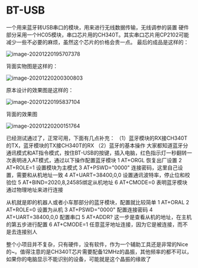 # BT-USB

一个用来蓝牙转USB串口的模块，用来进行无线数据传输，无线调参的装置
硬件部分采用一个HC05模块，串口芯片用的CH340T。其实串口芯片用CP2102可能减少一些不必要的麻烦，虽然这个芯片的价格会贵一点。
最后的成品是这样的：

![image-20201220195707378](C:\Users\2017\AppData\Roaming\Typora\typora-user-images\image-20201220195707378.png)

背面实物图是这样的：

![image-20201220200300803](C:\Users\2017\AppData\Roaming\Typora\typora-user-images\image-20201220200300803.png)

原本设计的效果图是这样的：

![image-20201220195837104](C:\Users\2017\AppData\Roaming\Typora\typora-user-images\image-20201220195837104.png)

背面的效果图

![image-20201220200151764](C:\Users\2017\AppData\Roaming\Typora\typora-user-images\image-20201220200151764.png)

已经测试通过了，正常可用，下面有几点补充：
（1）蓝牙模块的RX接CH340T的TX，蓝牙模块的TX接CH340T的RX
（2）蓝牙的基本操作
大家都知道蓝牙分通讯模式和AT指令模式，按住BT-USB的按键，插入电脑，红色指示灯一秒翻转一次表明进入AT模式，通过以下操作配置蓝牙模块
1 AT+ORGL             恢复出厂设置
2 AT+ROLE=1           设置模块为主模式
3 AT+PSWD="0000"      连接密码，这里自己设置，需要和从机地址一致
4 AT+UART=38400,0,0   设置通讯波特率，停止位和校验位
5 AT+BIND=2020,8,24585绑定从机地址
6 AT+CMODE=0          表明蓝牙模块通过物理地址来进行连接

从机就是即的机器人或者小车那部分的蓝牙模块，配置就比较简单
1 AT+ORAL
2 AT+ROLE=0         设置为从机
3 AT+PSWD="0000"    配置连接密码
4 AT+UART=38400,0,0 配置串口
5 AT+ADDR?          这一步是查看从机的地址，在主机的第五步进行配置
6 AT+CMODE=1        任意蓝牙地址连接，因为它是被连接，而不是去连接别人

整个小项目并不复杂，只有硬件，没有软件，作为一个辅助工具还是非常的Nice的~。值得注意的是CH340T芯片需要配备12MHz的晶振，其他频率的都不可以，如果你的电脑显示不能识别的设备，可能就是这个晶振的缘故了